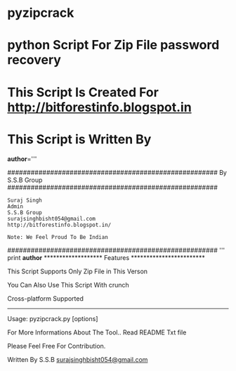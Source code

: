 # pyzipcrack
# python Script For Zip File password recovery

# This Script Is Created For http://bitforestinfo.blogspot.in
# This Script is Written By

__author__='''

######################################################
                By S.S.B Group                          
######################################################

    Suraj Singh
    Admin
    S.S.B Group
    surajsinghbisht054@gmail.com
    http://bitforestinfo.blogspot.in/

    Note: We Feel Proud To Be Indian
######################################################
'''
print __author__
******************* Features ************************

This Script Supports Only Zip File in This Verson

You Can Also Use This Script With crunch

Cross-platform Supported

*****************************************************

Usage: pyzipcrack.py [options] 

For More Informations About The Tool.. Read README Txt file

Please Feel Free For Contribution.

Written By 
	S.S.B
	surajsinghbisht054@gmail.com
	